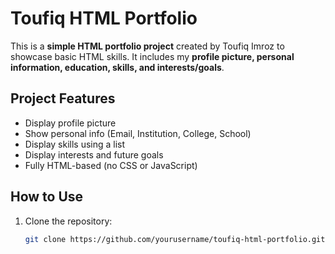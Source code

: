 # Toufiq HTML Portfolio

This is a **simple HTML portfolio project** created by Toufiq Imroz to showcase basic HTML skills. It includes my **profile picture, personal information, education, skills, and interests/goals**.

## Project Features

- Display profile picture
- Show personal info (Email, Institution, College, School)
- Display skills using a list
- Display interests and future goals
- Fully HTML-based (no CSS or JavaScript)

## How to Use

1. Clone the repository:
   ```bash
   git clone https://github.com/yourusername/toufiq-html-portfolio.git
